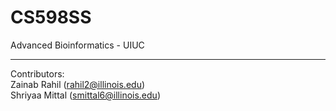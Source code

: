 # CS598SS
Advanced Bioinformatics - UIUC 

---------
Contributors:  </br>
Zainab Rahil (rahil2@illinois.edu) </br>
Shriyaa Mittal (smittal6@illinois.edu) 
